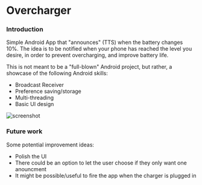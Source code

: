 # Overcharger

### Introduction

Simple Android App that "announces" (TTS) when the battery changes 10%. The idea is to be notified when your phone has reached the level you desire, in order to prevent overcharging, and improve battery life.

This is not meant to be a "full-blown" Android project, but rather, a showcase of the following Android skills:
- Broadcast Receiver
- Preference saving/storage
- Multi-threading
- Basic UI design

![screenshot](https://i.imgur.com/QfBUUCJ.png)

### Future work

Some potential improvement ideas:
- Polish the UI
- There could be an option to let the user choose if they only want one anouncment
- It might be possible/useful to fire the app when the charger is plugged in
